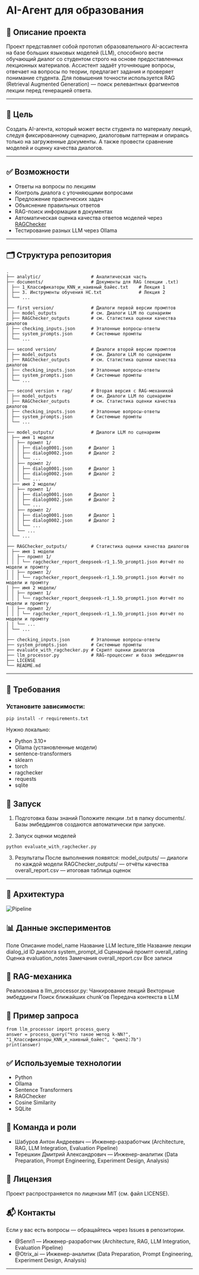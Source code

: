 # AI-Агент для образования

## 📌 Описание проекта
Проект представляет собой прототип образовательного AI-ассистента на базе больших языковых моделей (LLM), способного вести обучающий диалог со студентом строго на основе предоставленных лекционных материалов. Ассистент задаёт уточняющие вопросы, отвечает на вопросы по теории, предлагает задания и проверяет понимание студента. Для повышения точности используется RAG (Retrieval Augmented Generation) — поиск релевантных фрагментов лекции перед генерацией ответа.

---

## 🎯 Цель
Создать AI-агента, который может вести студента по материалу лекций, следуя фиксированному сценарию, диалоговым паттернам и опираясь только на загруженные документы. А также провести сравнение моделей и оценку качества диалогов.

---

## ✅ Возможности
- Ответы на вопросы по лекциям
- Контроль диалога с уточняющими вопросами
- Предложение практических задач
- Объяснение правильных ответов
- RAG-поиск информации в документах
- Автоматическая оценка качества ответов моделей через [RAGChecker](https://github.com/amazon-science/RAGChecker)
- Тестирование разных LLM через Ollama

---

## 🗂 Структура репозитория
```
.
├── analytic/                   # Аналитическая часть
├── documents/                  # Документы для RAG (лекции .txt)
│ ├── 1_Классификаторы_KNN_и_наивный_байес.txt    # Лекция 1
│ ├── 3. Инструменты обучения НС.txt              # Лекция 2
│ └── ...
│
├── first version/              # Диалоги первой версии промптов
│ ├── model_outputs             # см. Диалоги LLM по сценариям
│ ├── RAGChecker_outputs        # см. Статистика оценки качества диалогов
│ ├── checking_inputs.json      # Эталонные вопросы-ответы
│ ├── system_prompts.json       # Системные промпты
│ └── ...
│
├── second version/             # Диалоги второй версии промптов
│ ├── model_outputs             # см. Диалоги LLM по сценариям
│ ├── RAGChecker_outputs        # см. Статистика оценки качества диалогов
│ ├── checking_inputs.json      # Эталонные вопросы-ответы
│ ├── system_prompts.json       # Системные промпты
│ └── ...
│
├── second version + rag/       # Вторая версия с RAG-механикой
│ ├── model_outputs             # см. Диалоги LLM по сценариям
│ ├── RAGChecker_outputs        # см. Статистика оценки качества диалогов
│ ├── checking_inputs.json      # Эталонные вопросы-ответы
│ ├── system_prompts.json       # Системные промпты
│ └── ...
│
├── model_outputs/              # Диалоги LLM по сценариям
│ ├── имя 1 модели
│ │ ├── промпт 1/
│ │ │ ├── dialog0001.json      # Диалог 1
│ │ │ ├── dialog0002.json      # Диалог 2
│ │ │ └── ...
│ │ ├── промпт 2/
│ │ │ ├── dialog0001.json      # Диалог 1
│ │ │ ├── dialog0002.json      # Диалог 2
│ │ │ └── ...
│ ├── имя 2 модели/
│ │ ├── промпт 1/
│ │ │ ├── dialog0001.json      # Диалог 1
│ │ │ ├── dialog0002.json      # Диалог 2
│ │ │ └── ...
│ │ ├── промпт 2/
│ │ │ ├── dialog0001.json      # Диалог 1
│ │ │ ├── dialog0002.json      # Диалог 2
│ │ │ └── ...
│ │ └── ...
│ └── ...
│
├── RAGChecker_outputs/         # Статистика оценки качества диалогов
│ ├── имя 1 модели
│ │ ├── промпт 1/
│ │ │ └── ragchecker_report_deepseek-r1_1.5b_prompt1.json #отчёт по модели и промпту
│ │ ├── промпт 2/
│ │ │ └── ragchecker_report_deepseek-r1_1.5b_prompt1.json #отчёт по модели и промпту
│ ├── имя 2 модели/
│ │ ├── промпт 1/
│ │ │ └── ragchecker_report_deepseek-r1_1.5b_prompt1.json #отчёт по модели и промпту
│ │ ├── промпт 2/
│ │ │ └── ragchecker_report_deepseek-r1_1.5b_prompt1.json #отчёт по модели и промпту
│ │ └── ...
│ └── ...
│
├── checking_inputs.json        # Эталонные вопросы-ответы
├── system_prompts.json         # Системные промпты
├── evaluate_with_ragchecker.py # Скрипт оценки диалогов
├── llm_processor.py            # RAG-процессинг и база эмбеддингов
├── LICENSE
└── README.md
```
---

## 🔧 Требования

### Установите зависимости:
```
pip install -r requirements.txt
```

Нужно локально:
- Python 3.10+
- Ollama (установленные модели)
- sentence-transformers
- sklearn
- torch
- ragchecker
- requests
- sqlite

## 🚀 Запуск
1. Подготовка базы знаний
Положите лекции .txt в папку documents/. Базы эмбеддингов создаются автоматически при запуске.

3. Запуск оценки моделей
```
python evaluate_with_ragchecker.py
```
3. Результаты
После выполнения появятся:
model_outputs/ — диалоги по каждой модели
RAGChecker_outputs/ — отчёты качества
overall_report.csv — итоговая таблица оценок

---

## 🧠 Архитектура
![Pipeline](https://github.com/Senri12/Product-Track-AI/blob/main/pipeline.png)

## 📊 Данные экспериментов
Поле	              Описание
model_name	        Название LLM
lecture_title	      Название лекции
dialog_id	ID        диалога
system_prompt_id	  Сценарный промпт
overall_rating	    Оценка
evaluation_notes	  Замечания
overall_report.csv  Все записи

## 🧩 RAG-механика
Реализована в llm_processor.py:
Чанкирование лекций
Векторные эмбеддинги
Поиск ближайших chunk'ов
Передача контекста в LLM

## 📍 Пример запроса
```
from llm_processor import process_query
answer = process_query("Что такое метод k-NN?", "1_Классификаторы_KNN_и_наивный_байес", "qwen2:7b")
print(answer)
```
## ✅ Используемые технологии
- Python
- Ollama
- Sentence Transformers
- RAGChecker
- Cosine Similarity
- SQLite

## 🏁 Команда и роли
- Шабуров Антон Андреевич — Инженер-разработчик (Architecture, RAG, LLM Integration, Evaluation Pipeline)
- Терешкин Дмитрий Александрович — Инженер-аналитик (Data Preparation, Prompt Engineering, Experiment Design, Analysis)

## 📜 Лицензия
Проект распространяется по лицензии MIT (см. файл LICENSE).

## 📬 Контакты
Если у вас есть вопросы — обращайтесь через Issues в репозитории.
- @Senri1 — Инженер-разработчик (Architecture, RAG, LLM Integration, Evaluation Pipeline)
- @Otrix_ai — Инженер-аналитик (Data Preparation, Prompt Engineering, Experiment Design, Analysis)

---

